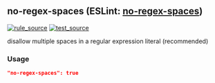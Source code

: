 <!-- Start:AutoDoc:: Modify `src/readme/rules.ts` and run `gulp readme` to update block -->
## no-regex-spaces (ESLint: [no-regex-spaces](http://eslint.org/docs/rules/no-regex-spaces))
[![rule_source](https://img.shields.io/badge/%F0%9F%93%8F%20rule-source-green.svg)](https://github.com/buzinas/tslint-eslint-rules/blob/master/src/rules/noRegexSpacesRule.ts)
[![test_source](https://img.shields.io/badge/%F0%9F%93%98%20test-source-blue.svg)](https://github.com/buzinas/tslint-eslint-rules/blob/master/src/test/rules/noRegexSpacesRuleTests.ts)

disallow multiple spaces in a regular expression literal (recommended)

### Usage

```json
"no-regex-spaces": true
```

<!-- End:AutoDoc -->
